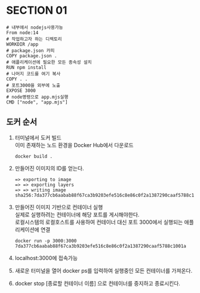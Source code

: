 # SECTION 01

```docker
# 내부에서 nodejs사용가능
From node:14
# 작업하고자 하는 디렉토리
WORKDIR /app
# package.json 카피
COPY package.json .
# 애플리케이션에 필요한 모든 종속성 설치
RUN npm install
# 나머지 코드를 여기 복사
COPY . .
# 포트3000을 외부에 노출
EXPOSE 3000
# node명령으로 app.mjs실행
CMD ["node", "app.mjs"]
```

## 도커 순서

1. 터미널에서 도커 빌드  
   이미 존재하는 노드 환경을 Docker Hub에서 다운로드

   ```
   docker build .
   ```

2. 만들어진 이미지의 ID를 얻는다.

   ```
   => exporting to image
   => => exporting layers
   => => writing image sha256:7da377cb6aabab88f67ca3b9203efe516c8e86c0f2a1387290caaf5788c1001a
   ```

3. 만들어진 이미지 기반으로 컨테이너 실행  
    실제로 실행하려는 컨테이너에 해당 포트를 게시해야한다.  
    로컬시스템의 로컬호스트를 사용하여 컨테이너 대신 포트 3000에서 실행되는 애플리케이션에 연결

   ```
   docker run -p 3000:3000 7da377cb6aabab88f67ca3b9203efe516c8e86c0f2a1387290caaf5788c1001a
   ```

4. localhost:3000에 접속가능

5. 새로운 터미널을 열어 docker ps를 입력하여 실행중인 모든 컨테이너를 가져온다.

6. docker stop [종료할 컨테이너 이름] 으로 컨테이너를 중지하고 종료시킨다.
